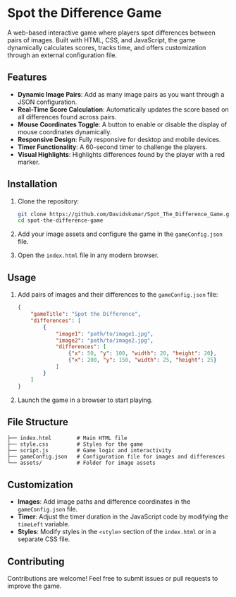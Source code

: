 # Spot the Difference Game

A web-based interactive game where players spot differences between pairs of images. Built with HTML, CSS, and JavaScript, the game dynamically calculates scores, tracks time, and offers customization through an external configuration file.

## Features

- **Dynamic Image Pairs**: Add as many image pairs as you want through a JSON configuration.
- **Real-Time Score Calculation**: Automatically updates the score based on all differences found across pairs.
- **Mouse Coordinates Toggle**: A button to enable or disable the display of mouse coordinates dynamically.
- **Responsive Design**: Fully responsive for desktop and mobile devices.
- **Timer Functionality**: A 60-second timer to challenge the players.
- **Visual Highlights**: Highlights differences found by the player with a red marker.

## Installation

1. Clone the repository:
   ```bash
   git clone https://github.com/Davidskumar/Spot_The_Difference_Game.git
   cd spot-the-difference-game
   ```

2. Add your image assets and configure the game in the `gameConfig.json` file.

3. Open the `index.html` file in any modern browser.

## Usage

1. Add pairs of images and their differences to the `gameConfig.json` file:
   ```json
   {
       "gameTitle": "Spot the Difference",
       "differences": [
           {
               "image1": "path/to/image1.jpg",
               "image2": "path/to/image2.jpg",
               "differences": [
                   {"x": 50, "y": 100, "width": 20, "height": 20},
                   {"x": 200, "y": 150, "width": 25, "height": 25}
               ]
           }
       ]
   }
   ```

2. Launch the game in a browser to start playing.

## File Structure

```
├── index.html        # Main HTML file
├── style.css         # Styles for the game
├── script.js         # Game logic and interactivity
├── gameConfig.json   # Configuration file for images and differences
└── assets/           # Folder for image assets
```

## Customization

- **Images**: Add image paths and difference coordinates in the `gameConfig.json` file.
- **Timer**: Adjust the timer duration in the JavaScript code by modifying the `timeLeft` variable.
- **Styles**: Modify styles in the `<style>` section of the `index.html` or in a separate CSS file.

## Contributing

Contributions are welcome! Feel free to submit issues or pull requests to improve the game.
